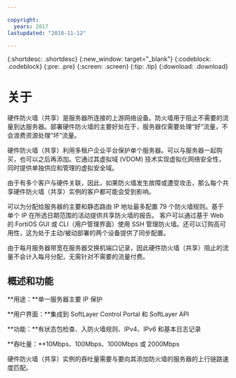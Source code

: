 ```yaml
---

copyright:
  years: 2017
lastupdated: "2018-11-12"

---
```


{:shortdesc: .shortdesc}
{:new_window: target="_blank"}
{:codeblock: .codeblock}
{:pre: .pre}
{:screen: .screen}
{:tip: .tip}
{:download: .download}

# 关于

硬件防火墙（共享）是服务器所连接的上游网络设备。防火墙用于阻止不需要的流量到达服务器。部署硬件防火墙的主要好处在于，服务器仅需要处理“好”流量，不会浪费资源处理“坏”流量。 

硬件防火墙（共享）利用多租户企业平台保护单个服务器。可以与服务器一起购买，也可以之后再添加。它通过其虚拟域 (VDOM) 技术实现虚拟化网络安全性，同时提供单独供应和管理的虚拟安全域。  

由于有多个客户与硬件关联，因此，如果防火墙发生故障或遭受攻击，那么每个共享硬件防火墙（共享）实例的客户都可能会受到影响。 

可以为分配给服务器的主要和静态路由 IP 地址最多配置 79 个防火墙规则。基于单个 IP 在所选日期范围的活动提供共享防火墙的报告。
客户可以通过基于 Web 的 FortiOS GUI 或 CLI（用户管理界面）使用 SSH 管理防火墙。还可以订购高可用性，这为处于主动/被动部署的两个设备提供了同步配置。

由于每月服务器带宽在服务器交换机端口记录，因此硬件防火墙（共享）阻止的流量不会计入每月分配，无需针对不需要的流量付费。

## 概述和功能

**用途：**单一服务器主要 IP 保护

**用户界面：**集成到 SoftLayer Control Portal 和 SoftLayer API

**功能：**有状态包检查、入防火墙规则、IPv4、IPv6 和基本日志记录

**吞吐量：**10Mbps、100Mbps、1000Mbps 或 2000Mbps 

硬件防火墙（共享）实例的吞吐量需要与要向其添加防火墙的服务器的上行链路速度匹配。

